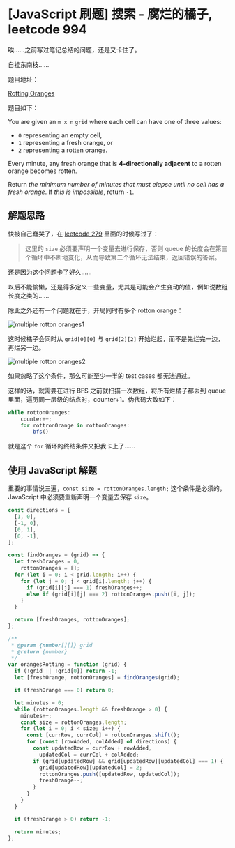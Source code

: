 # [JavaScript 刷题] 搜索 - 腐烂的橘子, leetcode 994

唉……之前写过笔记总结的问题，还是又卡住了。

自挂东南枝……

题目地址：

[Rotting Oranges](https://leetcode.com/problems/rotting-oranges/)

题目如下：

You are given an `m x n` `grid` where each cell can have one of three values:

- `0` representing an empty cell,
- `1` representing a fresh orange, or
- `2` representing a rotten orange.

Every minute, any fresh orange that is **4-directionally adjacent** to a rotten orange becomes rotten.

Return _the minimum number of minutes that must elapse until no cell has a fresh orange_. If _this is impossible_, return `-1`.

## 解题思路

快被自己蠢哭了，在 [leetcode 279](https://goldenaarcher.blog.csdn.net/article/details/124977507) 里面的时候写过了：

> 这里的 `size` 必须要声明一个变量去进行保存，否则 queue 的长度会在第三个循环中不断地变化，从而导致第二个循环无法结束，返回错误的答案。

还是因为这个问题卡了好久……

以后不能偷懒，还是得多定义一些变量，尤其是可能会产生变动的值，例如说数组长度之类的……

除此之外还有一个问题就在于，开局同时有多个 rotton orange：

![multiple rotton oranges1](https://img-blog.csdnimg.cn/2b4b298f8fa24b9ba6807073aa29a9c5.png)

这时候橘子会同时从 `grid[0][0]` 与 `grid[2][2]` 开始烂起，而不是先烂完一边，再烂另一边。

![multiple rotton oranges2](https://img-blog.csdnimg.cn/8c998e7ec4fe413799f500bdeffc9acb.png)

如果忽略了这个条件，那么可能至少一半的 test cases 都无法通过。

这样的话，就需要在进行 BFS 之前就扫描一次数组，将所有烂橘子都丢到 queue 里面，遍历同一层级的结点时，counter+1。伪代码大致如下：

```javascript
while rottonOranges:
    counter++;
    for rottronOrange in rottonOranges:
        bfs()
```

就是这个 `for` 循环的终结条件又把我卡上了……

## 使用 JavaScript 解题

重要的事情说三遍，`const size = rottonOranges.length;` 这个条件是必须的，JavaScript 中必须要重新声明一个变量去保存 `size`。

```javascript
const directions = [
  [1, 0],
  [-1, 0],
  [0, 1],
  [0, -1],
];

const findOranges = (grid) => {
  let freshOranges = 0,
    rottonOranges = [];
  for (let i = 0; i < grid.length; i++) {
    for (let j = 0; j < grid[i].length; j++) {
      if (grid[i][j] === 1) freshOranges++;
      else if (grid[i][j] === 2) rottonOranges.push([i, j]);
    }
  }

  return [freshOranges, rottonOranges];
};

/**
 * @param {number[][]} grid
 * @return {number}
 */
var orangesRotting = function (grid) {
  if (!grid || !grid[0]) return -1;
  let [freshOrange, rottonOranges] = findOranges(grid);

  if (freshOrange === 0) return 0;

  let minutes = 0;
  while (rottonOranges.length && freshOrange > 0) {
    minutes++;
    const size = rottonOranges.length;
    for (let i = 0; i < size; i++) {
      const [currRow, currCol] = rottonOranges.shift();
      for (const [rowAdded, colAdded] of directions) {
        const updatedRow = currRow + rowAdded,
          updatedCol = currCol + colAdded;
        if (grid[updatedRow] && grid[updatedRow][updatedCol] === 1) {
          grid[updatedRow][updatedCol] = 2;
          rottonOranges.push([updatedRow, updatedCol]);
          freshOrange--;
        }
      }
    }
  }

  if (freshOrange > 0) return -1;

  return minutes;
};
```
